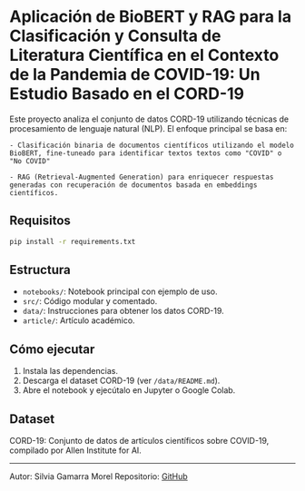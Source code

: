 # Aplicación de BioBERT y RAG para la Clasificación y Consulta de Literatura Científica en el Contexto de la Pandemia de COVID-19: Un Estudio Basado en el CORD-19

Este proyecto analiza el conjunto de datos CORD-19 utilizando técnicas de procesamiento de lenguaje natural (NLP). El enfoque principal se basa en:

    - Clasificación binaria de documentos científicos utilizando el modelo BioBERT, fine-tuneado para identificar textos textos como "COVID" o "No COVID"

    - RAG (Retrieval-Augmented Generation) para enriquecer respuestas generadas con recuperación de documentos basada en embeddings científicos.

## Requisitos

```bash
pip install -r requirements.txt
```

## Estructura

- `notebooks/`: Notebook principal con ejemplo de uso.
- `src/`: Código modular y comentado.
- `data/`: Instrucciones para obtener los datos CORD-19.
- `article/`: Artículo académico.

## Cómo ejecutar

1. Instala las dependencias.
2. Descarga el dataset CORD-19 (ver `/data/README.md`).
3. Abre el notebook y ejecútalo en Jupyter o Google Colab.

## Dataset

CORD-19: Conjunto de datos de artículos científicos sobre COVID-19, compilado por Allen Institute for AI.

---
Autor: Silvia Gamarra Morel
Repositorio: [GitHub](https://github.com/gsm180789/cord19-nlp-proyecto)
